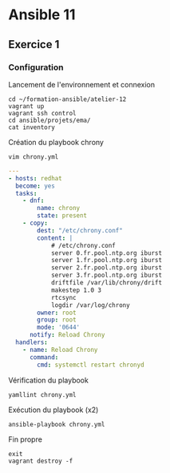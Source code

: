 # Ansible 11
## Exercice 1
### Configuration
Lancement de l'environnement et connexion
```console
cd ~/formation-ansible/atelier-12
vagrant up
vagrant ssh control
cd ansible/projets/ema/
cat inventory
```

Création du playbook chrony
```console
vim chrony.yml
```
```yml
---
- hosts: redhat
  become: yes
  tasks:
    - dnf:
        name: chrony
        state: present
    - copy:
        dest: "/etc/chrony.conf"
        content: |
            # /etc/chrony.conf
            server 0.fr.pool.ntp.org iburst
            server 1.fr.pool.ntp.org iburst
            server 2.fr.pool.ntp.org iburst
            server 3.fr.pool.ntp.org iburst
            driftfile /var/lib/chrony/drift
            makestep 1.0 3
            rtcsync
            logdir /var/log/chrony
        owner: root
        group: root
        mode: '0644'
      notify: Reload Chrony
  handlers:
    - name: Reload Chrony
      command:
        cmd: systemctl restart chronyd
```

Vérification du playbook
```console
yamllint chrony.yml
```

Exécution du playbook (x2)
```console
ansible-playbook chrony.yml
```

Fin propre
```console
exit
vagrant destroy -f
```
